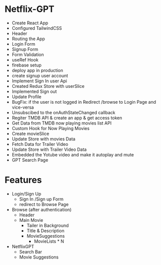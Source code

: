 # Netflix-GPT
- Create React App
- Configured TailwindCSS
- Header
- Routing the App
- Login Form
- Signup Form
- Form Validation
- useRef Hook
- firebase setup
- deploy app in production
- create signup user account
- Implement Sign In user Api
- Created Redux Store with userSlice
- Implemented Sign out
- Update Profile
- BugFix: if the user is not logged in Redirect /browse to Login Page and vice-versa
- Unsubscibed to the onAuthStateChanged callback
- Regiter TMDB API & create an app & get access token
- Get Data from TMDB now playing movies list API
- Custom Hook for Now Playing Movies
- Create movieSlice
- Update Store with movies Data
- Fetch Data for Trailer Video
- Update Store with Trailer Video Data
- Embedded the Yotube video and make it autoplay and mute
- GPT Search Page

# Features
- Login/Sign Up
    - Sign In /Sign up Form
    - redirect to Browse Page
- Browse (after authentication)
    - Header
    - Main Movie
        - Tailer in Background
        - Title & Description
        - MovieSuggestions
            - MovieLists * N
- NetflixGPT
    - Search Bar
    - Movie Suggestions